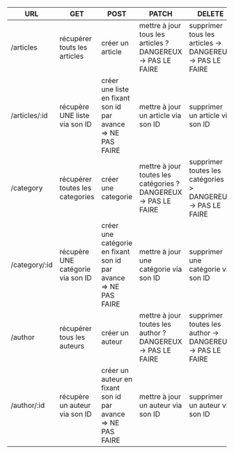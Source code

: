 | URL | GET | POST | PATCH | DELETE |
|---|---|---|---|---|
| /articles | récupérer touts les articles | créer un article | mettre à jour tous les articles ? DANGEREUX -> PAS LE FAIRE | supprimer tous les articles -> DANGEREUX -> PAS LE FAIRE |
| /articles/:id | récupère UNE liste via son ID | créer une liste en fixant son id par avance => NE PAS FAIRE | mettre à jour un article via son ID | supprimer un article via son ID |
| /category | récupérer toutes les categories | créer une categorie | mettre à jour toutes les catégories ? DANGEREUX -> PAS LE FAIRE | supprimer toutes les catégories -> DANGEREUX -> PAS LE FAIRE |
| /category/:id | récupère UNE catégorie via son ID | créer une catégorie en fixant son id par avance => NE PAS FAIRE | mettre à jour une catégorie via son ID | supprimer une catégorie via son ID |
| /author | récupérer tous les auteurs | créer un auteur | mettre à jour toutes les author ? DANGEREUX -> PAS LE FAIRE | supprimer toutes les author -> DANGEREUX -> PAS LE FAIRE |
| /author/:id | récupère un auteur via son ID | créer un auteur en fixant son id par avance => NE PAS FAIRE | mettre à jour un auteur via son ID | supprimer un auteur via son ID |